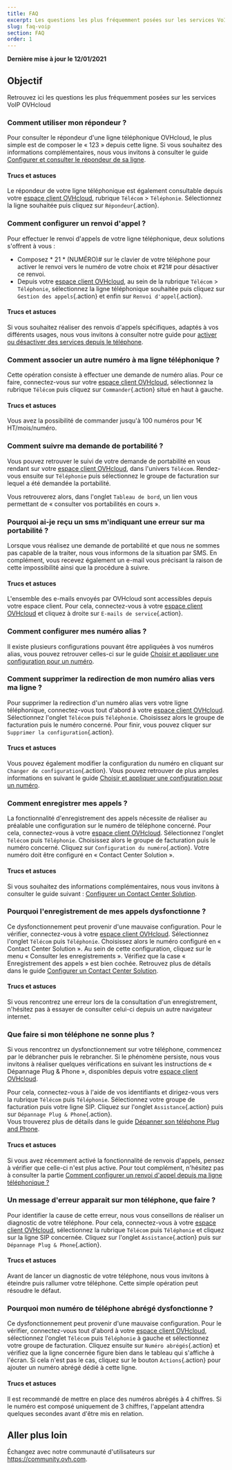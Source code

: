 ```yaml
---
title: FAQ
excerpt: Les questions les plus fréquemment posées sur les services VoIP OVHcloud
slug: faq-voip
section: FAQ
order: 1
---
```


**Dernière mise à jour le 12/01/2021** 

## Objectif

Retrouvez ici les questions les plus fréquemment posées sur les services VoIP OVHcloud

### Comment utiliser mon répondeur ?

Pour consulter le répondeur d'une ligne téléphonique OVHcloud, le plus simple est de composer le « 123 » depuis cette ligne. Si vous souhaitez des informations complémentaires, nous vous invitons à consulter le guide [Configurer et consulter le répondeur de sa ligne](../configurer-consulter-repondeur-ligne-ovh/).

#### Trucs et astuces

Le répondeur de votre ligne téléphonique est également consultable depuis votre [espace client OVHcloud](https://www.ovh.com/auth/?action=gotomanager), rubrique `Télécom` > `Téléphonie`. Sélectionnez la ligne souhaitée puis cliquez sur `Répondeur`{.action}.

### Comment configurer un renvoi d'appel ?

Pour effectuer le renvoi d'appels de votre ligne téléphonique, deux solutions s'offrent à vous : 

- Composez  * 21 * (NUMÉRO)# sur le clavier de votre téléphone pour activer le renvoi vers le numéro de votre choix et #21# pour désactiver ce renvoi.
- Depuis votre [espace client OVHcloud](https://www.ovh.com/auth/?action=gotomanager), au sein de la rubrique `Télécom` > `Téléphonie`, sélectionnez la ligne téléphonique souhaitée puis cliquez sur `Gestion des appels`{.action} et enfin sur `Renvoi d'appel`{.action}.

#### Trucs et astuces

Si vous souhaitez réaliser des renvois d'appels spécifiques, adaptés à vos différents usages, nous vous invitons à consulter notre guide pour [activer ou désactiver des services depuis le téléphone](../activer-desactiver-services-depuis-telephone/).

### Comment associer un autre numéro à ma ligne téléphonique ?

Cette opération consiste à effectuer une demande de numéro alias. Pour ce faire, connectez-vous sur votre [espace client OVHcloud](https://www.ovh.com/auth/?action=gotomanager), sélectionnez la rubrique `Télécom` puis cliquez sur `Commander`{.action} situé en haut à gauche.

#### Trucs et astuces

Vous avez la possibilité de commander jusqu'à 100 numéros pour 1€ HT/mois/numéro.

### Comment suivre ma demande de portabilité ?

Vous pouvez retrouver le suivi de votre demande de portabilité en vous rendant sur votre [espace client OVHcloud](https://www.ovh.com/auth/?action=gotomanager), dans l'univers `Télécom`. Rendez-vous ensuite sur `Téléphonie` puis sélectionnez le groupe de facturation sur lequel a été demandée la portabilité.

Vous retrouverez alors, dans l'onglet `Tableau de bord`, un lien vous permettant de « consulter vos portabilités en cours ».

### Pourquoi ai-je reçu un sms m'indiquant une erreur sur ma portabilité ?

Lorsque vous réalisez une demande de portabilité et que nous ne sommes pas capable de la traiter, nous vous informons de la situation par SMS. En complément, vous recevez également un e-mail vous précisant la raison de cette impossibilité ainsi que la procédure à suivre.

#### Trucs et astuces

L'ensemble des e-mails envoyés par OVHcloud sont accessibles depuis votre espace client. Pour cela, connectez-vous à votre [espace client OVHcloud](https://www.ovh.com/auth/?action=gotomanager) et cliquez à droite sur `E-mails de service`{.action}. 

### Comment configurer mes numéro alias ?

Il existe plusieurs configurations pouvant être appliquées à vos numéros alias, vous pouvez retrouver celles-ci sur le guide [Choisir et appliquer une configuration pour un numéro](../quelle-configuration-est-adaptee-a-mes-besoins/).

### Comment supprimer la redirection de mon numéro alias vers ma ligne ?

Pour supprimer la redirection d'un numéro alias vers votre ligne téléphonique, connectez-vous tout d'abord à votre [espace client OVHcloud](https://www.ovh.com/auth/?action=gotomanager). Sélectionnez l'onglet `Télécom` puis `Téléphonie`. Choisissez alors le groupe de facturation puis le numéro concerné. Pour finir, vous pouvez cliquer sur `Supprimer la configuration`{.action}. 

#### Trucs et astuces

Vous pouvez également modifier la configuration du numéro en cliquant sur `Changer de configuration`{.action}. Vous pouvez retrouver de plus amples informations en suivant le guide [Choisir et appliquer une configuration pour un numéro](../quelle-configuration-est-adaptee-a-mes-besoins/).

### Comment enregistrer mes appels ?

La fonctionnalité d'enregistrement des appels nécessite de réaliser au préalable une configuration sur le numéro de téléphone concerné. Pour cela, connectez-vous à votre [espace client OVHcloud](https://www.ovh.com/auth/?action=gotomanager). Sélectionnez l'onglet `Télécom` puis `Téléphonie`. Choisissez alors le groupe de facturation puis le numéro concerné. Cliquez sur `Configuration du numéro`{.action}. Votre numéro doit être configuré en « Contact Center Solution ». 

#### Trucs et astuces

Si vous souhaitez des informations complémentaires, nous vous invitons à consulter le guide suivant : [Configurer un Contact Center Solution](../contact-center-solution/).

### Pourquoi l'enregistrement de mes appels dysfonctionne ?

Ce dysfonctionnement peut provenir d'une mauvaise configuration. Pour le vérifier, connectez-vous à votre [espace client OVHcloud](https://www.ovh.com/auth/?action=gotomanager). Sélectionnez l'onglet `Télécom` puis `Téléphonie`. Choisissez alors le numéro configuré en « Contact Center Solution ». Au sein de cette configuration, cliquez sur le menu « Consulter les enregistrements ». Vérifiez que la case « Enregistrement des appels » est bien cochée. Retrouvez plus de détails dans le guide [Configurer un Contact Center Solution](../contact-center-solution/#consulter-les-enregistrements).

#### Trucs et astuces

Si vous rencontrez une erreur lors de la consultation d'un enregistrement, n'hésitez pas à essayer de consulter celui-ci depuis un autre navigateur internet.

### Que faire si mon téléphone ne sonne plus ?

Si vous rencontrez un dysfonctionnement sur votre téléphone, commencez par le débrancher puis le rebrancher. Si le phénomène persiste, nous vous invitons à réaliser quelques vérifications en suivant les instructions de « Dépannage Plug & Phone », disponibles depuis votre [espace client OVHcloud](https://www.ovh.com/auth/?action=gotomanager).

Pour cela, connectez-vous à l'aide de vos identifiants et dirigez-vous vers la rubrique `Télécom` puis `Téléphonie`. Sélectionnez votre groupe de facturation puis votre ligne SIP. Cliquez sur l'onglet `Assistance`{.action} puis sur `Dépannage Plug & Phone`{.action}.
<br>Vous trouverez plus de détails dans le guide [Dépanner son téléphone Plug and Phone](https://docs.ovh.com/fr/voip/depannage-telephone-plug-and-phone/).

#### Trucs et astuces

Si vous avez récemment activé la fonctionnalité de renvois d'appels, pensez à vérifier que celle-ci n'est plus active. Pour tout complément, n'hésitez pas à consulter la partie [Comment configurer un renvoi d'appel depuis ma ligne téléphonique ?](./##comment-configurer-un-renvoi-dappel_1)


### Un message d'erreur apparait sur mon téléphone, que faire ?

Pour identifier la cause de cette erreur, nous vous conseillons de réaliser un diagnostic de votre téléphone. Pour cela, connectez-vous à votre [espace client OVHcloud](https://www.ovh.com/auth/?action=gotomanager), sélectionnez la rubrique `Télécom` puis `Téléphonie` et cliquez sur la ligne SIP concernée. Cliquez sur l'onglet `Assistance`{.action} puis sur `Dépannage Plug & Phone`{.action}.

#### Trucs et astuces

Avant de lancer un diagnostic de votre téléphone, nous vous invitons à éteindre puis rallumer votre téléphone. Cette simple opération peut résoudre le défaut.

### Pourquoi mon numéro de téléphone abrégé dysfonctionne ?

Ce dysfonctionnement peut provenir d'une mauvaise configuration. Pour le vérifier, connectez-vous tout d'abord à votre [espace client OVHcloud](https://www.ovh.com/auth/?action=gotomanager), sélectionnez l'onglet `Télécom` puis `Téléphonie` à gauche et sélectionnez votre groupe de facturation. Cliquez ensuite sur `Numéro abrégés`{.action} et vérifiez que la ligne concernée figure bien dans le tableau qui s'affiche à l'écran. Si cela n'est pas le cas, cliquez sur le bouton `Actions`{.action} pour ajouter un numéro abrégé dédié à cette ligne. 

#### Trucs et astuces

Il est recommandé de mettre en place des numéros abrégés à 4 chiffres. Si le numéro est composé uniquement de 3 chiffres, l'appelant attendra quelques secondes avant d'être mis en relation.

## Aller plus loin

Échangez avec notre communauté d'utilisateurs sur <https://community.ovh.com>.
